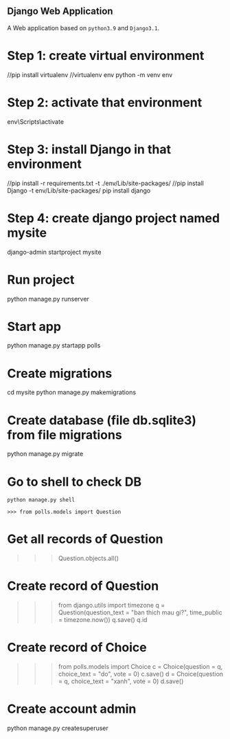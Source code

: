 ## Django Web Application
A Web application based on `python3.9` and `Django3.1`.

# Step 1: create virtual environment
//pip install virtualenv
//virtualenv env
python -m venv env

# Step 2: activate that environment
env\Scripts\activate

# Step 3: install Django in that environment
//pip install -r requirements.txt -t ./env/Lib/site-packages/
//pip install Django -t env/Lib/site-packages/
pip install django

# Step 4: create django project named mysite
django-admin startproject mysite

# Run project
python manage.py runserver

# Start app
python manage.py startapp polls

# Create migrations
cd mysite
python manage.py makemigrations

# Create database (file db.sqlite3) from file migrations
python manage.py migrate

# Go to shell to check DB
`python manage.py shell`

`>>> from polls.models import Question`

# Get all records of Question
>>> Question.objects.all()

# Create record of Question
>>> from django.utils import timezone
>>> q = Question(question_text = "ban thich mau gi?", time_public = timezone.now())
>>> q.save()
>>> q.id

# Create record of Choice
>>> from polls.models import Choice
>>> c = Choice(question = q, choice_text = "do", vote = 0)
>>> c.save()
>>> d = Choice(question = q, choice_text = "xanh", vote = 0)
>>> d.save()

# Create account admin
python manage.py createsuperuser
